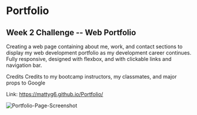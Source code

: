 # Portfolio
## Week 2 Challenge -- Web Portfolio
Creating a web page containing about me, work, and contact sections to display my web development portfolio as my development career continues. Fully responsive, designed with flexbox, and with clickable links and navigation bar.

Credits
Credits to my bootcamp instructors, my classmates, and major props to Google

Link: https://mattyg6.github.io/Portfolio/

![Portfolio-Page-Screenshot](https://user-images.githubusercontent.com/115666943/199864364-84acd17e-bd30-4f23-b137-7fdb6f44038f.png)
